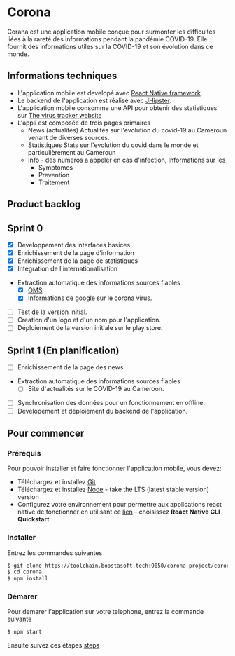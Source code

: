 # Corona
Corana est une application mobile conçue pour surmonter les difficultés liées à la rareté des informations pendant la pandémie COVID-19. Elle fournit des informations utiles sur la COVID-19 et son évolution dans ce monde.

## Informations techniques
* L'application mobile est developé avec [React Native framework](https://reactnative.dev/).
* Le backend de l'application est réalisé avec [JHipster](https://jhipster.dev).
* L'application mobile consomme une API pour obtenir des statistiques sur [The virus tracker website](https://thevirustracker.com/api)
* L'appli est composée de trois pages primaires
    - News (actualités) Actualités sur l'evolution du covid-19 au Cameroun venant de diverses sources.
    - Statistiques Stats sur l'evolution du covid dans le monde et particulièrement au Cameroun
    - Info - des numeros a appeler en cas d'infection, Informations sur les 
        - Symptomes
        - Prevention
        - Traitement

## Product backlog

## Sprint 0
- [x] Developpement des interfaces basices
- [x] Enrichissement de la page d'information
- [x] Enrichissement de la page de statistiques
- [x] Integration de l'internationalisation
- Extraction automatique des informations sources fiables
    - [x] [OMS](https://www.who.int/fr)
    - [x] Informations de google sur le corona virus.
- [ ] Test de la version initial.
- [ ] Creation d'un logo et d'un nom pour l'application.
- [ ] Déploiement de la version initiale sur le play store.

## Sprint 1 (En planification)
- [ ] Enrichissement de la page des news.
- Extraction automatique des informations sources fiables
    - [ ] Site d'actualités sur le COVID-19 au Cameroon.
- [ ] Synchronisation des données pour un fonctionnement en offline.
- [ ] Dévelopement et déploiement du backend de l'application.

## Pour commencer

### Prérequis

Pour pouvoir installer et faire fonctionner l'application mobile, vous devez:
* Téléchargez et installez [Git](https://git-scm.com/downloads)
* Téléchargez et installez [Node](https://nodejs.org/en/) - take the LTS (latest stable version) version
* Configurez votre environnement pour permettre aux applications react native de fonctionner en utilisant ce [lien](https://reactnative.dev/docs/environment-setup#native) - choisissez **React Native CLI Quickstart**

### Installer

Entrez les commandes suivantes

```sh
$ git clone https://toolchain.boostasoft.tech:9050/corona-project/corona.git
$ cd corona
$ npm install
```

### Démarer

Pour demarer l'application sur votre telephone, entrez la commande suivante
 ```sh
$ npm start
```

Ensuite suivez ces étapes [steps](https://reactnative.dev/docs/running-on-device)


